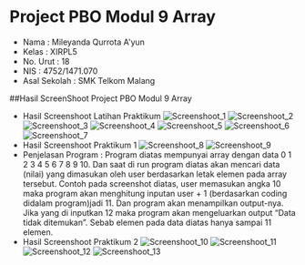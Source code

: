 # Project PBO Modul 9 Array

- Nama              : Mileyanda Qurrota A'yun
- Kelas             : XIRPL5
- No. Urut          : 18
- NIS               : 4752/1471.070
- Asal Sekolah      : SMK Telkom Malang

##Hasil ScreenShoot Project PBO Modul 9 Array
- Hasil Screenshoot Latihan Praktikum
![Screenshoot_1](https://s29.postimg.org/q6kied9w7/Screenshot_1.png)
![Screenshoot_2](https://s28.postimg.org/o1t5zpc31/Screenshot_2.png)
![Screenshoot_3](https://s24.postimg.org/ted8dgrb9/Screenshot_3.png)
![Screenshoot_4](https://s30.postimg.org/ynp98jjgh/Screenshot_4.png)
![Screenshoot_5](https://s30.postimg.org/va6q5cc35/Screenshot_5.png)
![Screenshoot_6](https://s24.postimg.org/7vv2umvxx/Screenshot_6.png)
![Screenshoot_7](https://s30.postimg.org/b7q0lj0dd/Screenshot_7.png)
- Hasil Screenshoot Praktikum 1
![Screenshoot_8](https://s29.postimg.org/le9d4g7sn/Screenshot_8.png)
![Screenshoot_9](https://s28.postimg.org/imritv519/Screenshot_9.png)
- Penjelasan Program : Program diatas mempunyai array dengan data 0 1 2 3 4 5 6 7 8 9 10. Dan saat di run program diatas akan mencari data (nilai) yang dimasukan oleh user berdasarkan letak elemen pada array tersebut. Contoh pada screenshot diatas, user memasukan angka 10 maka program akan menghitung inputan user + 1 (berdasarkan coding didalam program)jadi 11. Dan program akan menampilkan output-nya. Jika yang di inputkan 12 maka program akan mengeluarkan output “Data tidak ditemukan”. Sebab elemen pada data diatas hanya sampai 11 elemen.
- Hasil Screenshoot Praktikum 2
![Screenshoot_10](https://s28.postimg.org/74tnylbq5/Screenshot_10.png)
![Screenshoot_11](https://s28.postimg.org/45syl5udp/Screenshot_11.png)
![Screenshoot_12](https://s29.postimg.org/6w23psqmv/Screenshot_12.png)
![Screenshoot_13](https://s24.postimg.org/v7btlrasl/Screenshot_13.png)
